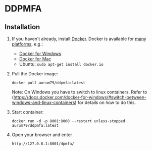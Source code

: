 DDPMFA
======

Installation
------------

1) If you haven't already, install [Docker](https://www.docker.com/). Docker is available for [many platforms](https://docs.docker.com/engine/installation/), e.g.:
   
   - [Docker for Windows](https://www.docker.com/docker-windows)
   - [Docker for Mac](https://www.docker.com/docker-mac)
   - Ubuntu: `sudo apt-get install docker.io`

2) Pull the Docker image:
   
   ```
   docker pull aurum79/ddpmfa:latest
   ```
   
   Note: On Windows you have to switch to linux containers. Refer to (https://docs.docker.com/docker-for-windows/#switch-between-windows-and-linux-containers) for details on how to do this.
   
3) Start container:
   
   ```
   docker run -d -p 8001:8000 --restart unless-stopped aurum79/ddpmfa:latest
   ```
4) Open your browser and enter
   
   ```
   http://127.0.0.1:8001/dpmfa/
   ```
